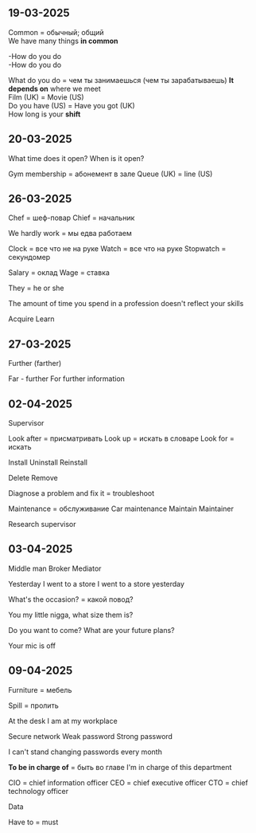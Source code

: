 
## 19-03-2025

Common = обычный; общий  
	We have many things **in common**  

-How do you do  
-How do you do  

What do you do = чем ты занимаешься (чем ты зарабатываешь)
**It depends on** where we meet  
Film (UK) = Movie (US)  
Do you have (US) = Have you got (UK)  
How long is your **shift**  

## 20-03-2025

What time does it open?
When is it open?

Gym membership = абонемент в зале
Queue (UK) = line (US)

## 26-03-2025

Chef = шеф-повар
Chief = начальник 

We hardly work = мы едва работаем 

Clock = все что не на руке
Watch = все что на руке
Stopwatch = секундомер 

Salary = оклад
Wage = ставка

They = he or she

The amount of time you spend in a profession doesn't reflect your skills

Acquire 
Learn

## 27-03-2025

Further (farther)

Far - further
For further information 

## 02-04-2025

Supervisor 

Look after = присматривать
Look up = искать в словаре
Look for = искать

Install
Uninstall
Reinstall

Delete
Remove

Diagnose a problem and fix it = troubleshoot

Maintenance = обслуживание
	Car maintenance
	Maintain
	Maintainer 


Research supervisor 

## 03-04-2025

Middle man
Broker
Mediator

Yesterday I went to a store
I went to a store yesterday

What's the occasion? = какой повод?

You my little nigga, what size them is?

Do you want to come?
What are your future plans?

Your mic is off

## 09-04-2025

Furniture = мебель

Spill = пролить

At the desk 
	I am at my workplace

Secure network 
	Weak password
	Strong password 

I can't stand changing passwords every month

**To be in charge of** = быть во главе
	I'm in charge of this department

CIO = chief information officer
CEO = chief executive officer
CTO = chief technology officer

Data 

Have to = must 